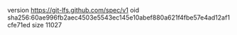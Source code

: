 version https://git-lfs.github.com/spec/v1
oid sha256:60ae996fb2aec4503e5543ec145e10abef880a621f4fbe57e4ad12af1cfe71ed
size 11027
